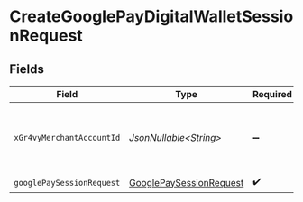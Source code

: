 # CreateGooglePayDigitalWalletSessionRequest


## Fields

| Field                                                                         | Type                                                                          | Required                                                                      | Description                                                                   | Example                                                                       |
| ----------------------------------------------------------------------------- | ----------------------------------------------------------------------------- | ----------------------------------------------------------------------------- | ----------------------------------------------------------------------------- | ----------------------------------------------------------------------------- |
| `xGr4vyMerchantAccountId`                                                     | *JsonNullable\<String>*                                                       | :heavy_minus_sign:                                                            | The ID of the merchant account to use for this request.                       | default                                                                       |
| `googlePaySessionRequest`                                                     | [GooglePaySessionRequest](../../models/components/GooglePaySessionRequest.md) | :heavy_check_mark:                                                            | N/A                                                                           |                                                                               |